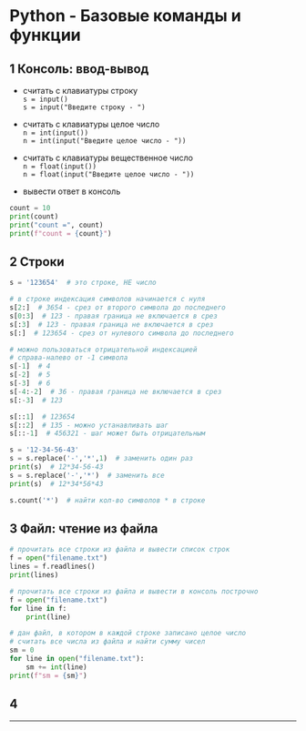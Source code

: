 # Python - Базовые команды и функции  

## 1 Консоль: ввод-вывод  

- считать с клавиатуры строку  
`s = input()`  
`s = input("Введите строку - ")`

- считать с клавиатуры целое число  
`n = int(input())`  
`n = int(input("Введите целое число - "))`

- считать с клавиатуры вещественное число  
`n = float(input())`  
`n = float(input("Введите целое число - "))`

- вывести ответ в консоль  
```py
count = 10 
print(count)
print("count =", count)
print(f"count = {count}")
```

## 2 Строки  

```py
s = '123654'  # это строке, НЕ число

# в строке индексация символов начинается с нуля
s[2:]  # 3654 - срез от второго символа до последнего
s[0:3]  # 123 - правая граница не включается в срез
s[:3]  # 123 - правая граница не включается в срез
s[:]  # 123654 - срез от нулевого символа до последнего

# можно пользоваться отрицательной индексацией
# справа-налево от -1 символа
s[-1]  # 4
s[-2]  # 5
s[-3]  # 6
s[-4:-2]  # 36 - правая граница не включается в срез
s[:-3]  # 123

s[::1]  # 123654
s[::2]  # 135 - можно устанавливать шаг
s[::-1]  # 456321 - шаг может быть отрицательным

s = '12-34-56-43'
s = s.replace('-','*',1)  # заменить один раз
print(s)  # 12*34-56-43
s = s.replace('-','*')  # заменить все
print(s)  # 12*34*56*43

s.count('*')  # найти кол-во символов * в строке

```

## 3 Файл: чтение из файла  

```py
# прочитать все строки из файла и вывести список строк  
f = open("filename.txt")
lines = f.readlines()
print(lines)
```

```py
# прочитать все строки из файла и вывести в консоль построчно  
f = open("filename.txt")
for line in f:
    print(line)
```

```py
# дан файл, в котором в каждой строке записано целое число
# считать все числа из файла и найти сумму чисел
sm = 0
for line in open("filename.txt"):
    sm += int(line)
print(f"sm = {sm}")
```

## 4

---  
